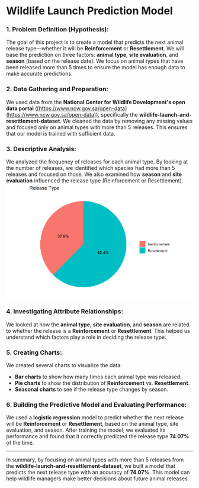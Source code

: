 # Wildlife Launch Prediction Model

### 1. **Problem Definition (Hypothesis)**:
The goal of this project is to create a model that predicts the next animal release type—whether it will be **Reinforcement** or **Resettlement**. We will base the prediction on three factors: **animal type**, **site evaluation**, and **season** (based on the release date). We focus on animal types that have been released more than 5 times to ensure the model has enough data to make accurate predictions.

### 2. **Data Gathering and Preparation**:
We used data from the **National Center for Wildlife Development's open data portal** ([https://www.ncw.gov.sa/open-data](https://www.ncw.gov.sa/open-data)), specifically the **wildlife-launch-and-resettlement-dataset**. We cleaned the data by removing any missing values and focused only on animal types with more than 5 releases. This ensures that our model is trained with sufficient data.

### 3. **Descriptive Analysis**:
We analyzed the frequency of releases for each animal type. By looking at the number of releases, we identified which species had more than 5 releases and focused on those. We also examined how **season** and **site evaluation** influenced the release type (Reinforcement or Resettlement).
![releas teype](images/release_type.png)
### 4. **Investigating Attribute Relationships**:
We looked at how the **animal type**, **site evaluation**, and **season** are related to whether the release is a **Reinforcement** or **Resettlement**. This helped us understand which factors play a role in deciding the release type.

### 5. **Creating Charts**:
We created several charts to visualize the data:
- **Bar charts** to show how many times each animal type was released.
- **Pie charts** to show the distribution of **Reinforcement** vs. **Resettlement**.
- **Seasonal charts** to see if the release type changes by season.

### 6. **Building the Predictive Model and Evaluating Performance**:
We used a **logistic regression** model to predict whether the next release will be **Reinforcement** or **Resettlement**, based on the animal type, site evaluation, and season. After training the model, we evaluated its performance and found that it correctly predicted the release type **74.07%** of the time.

---

In summary, by focusing on animal types with more than 5 releases from the **wildlife-launch-and-resettlement-dataset**, we built a model that predicts the next release type with an accuracy of **74.07%**. This model can help wildlife managers make better decisions about future animal releases.

